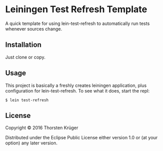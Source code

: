 # Leiningen Test Refresh Template

A quick template for using lein-test-refresh to automatically run tests whenever sources change.

## Installation

Just clone or copy.

## Usage

This project is basically a freshly creates leiningen application, plus configuration for lein-test-refresh. To see what it does, start the repl:

    $ lein test-refresh


## License

Copyright © 2016 Thorsten Krüger

Distributed under the Eclipse Public License either version 1.0 or (at your option) any later version.
